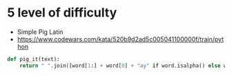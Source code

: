 # 5 level of difficulty


* Simple Pig Latin
* https://www.codewars.com/kata/520b9d2ad5c005041100000f/train/python

```python
def pig_it(text):
    return " ".join([word[1:] + word[0] + "ay" if word.isalpha() else word for word in text.split()])
```